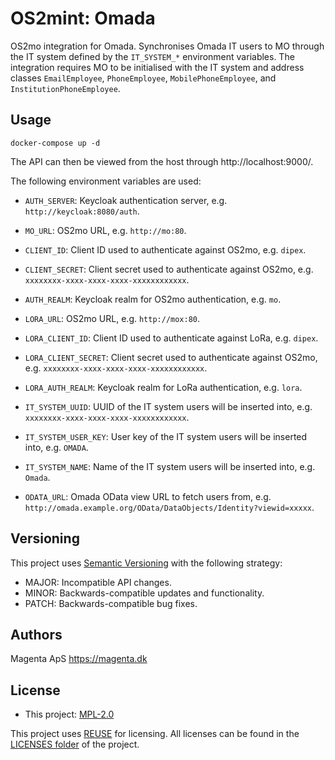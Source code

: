 <!--
SPDX-FileCopyrightText: 2021 Magenta ApS <https://magenta.dk>
SPDX-License-Identifier: MPL-2.0
-->

# OS2mint: Omada
OS2mo integration for Omada. Synchronises Omada IT users to MO through the IT system defined by the `IT_SYSTEM_*`
environment variables. The integration requires MO to be initialised with the IT system and address classes
`EmailEmployee`, `PhoneEmployee`, `MobilePhoneEmployee`, and `InstitutionPhoneEmployee`.


## Usage
```
docker-compose up -d
```
The API can then be viewed from the host through http://localhost:9000/.

The following environment variables are used:
  - `AUTH_SERVER`: Keycloak authentication server, e.g. `http://keycloak:8080/auth`.


  - `MO_URL`: OS2mo URL, e.g. `http://mo:80`.
  - `CLIENT_ID`: Client ID used to authenticate against OS2mo, e.g. `dipex`.
  - `CLIENT_SECRET`: Client secret used to authenticate against OS2mo, e.g. `xxxxxxxx-xxxx-xxxx-xxxx-xxxxxxxxxxxx`.
  - `AUTH_REALM`: Keycloak realm for OS2mo authentication, e.g. `mo`.


  - `LORA_URL`: OS2mo URL, e.g. `http://mox:80`.
  - `LORA_CLIENT_ID`: Client ID used to authenticate against LoRa, e.g. `dipex`.
  - `LORA_CLIENT_SECRET`: Client secret used to authenticate against OS2mo, e.g. `xxxxxxxx-xxxx-xxxx-xxxx-xxxxxxxxxxxx`.
  - `LORA_AUTH_REALM`: Keycloak realm for LoRa authentication, e.g. `lora`.


  - `IT_SYSTEM_UUID`: UUID of the IT system users will be inserted into, e.g. `xxxxxxxx-xxxx-xxxx-xxxx-xxxxxxxxxxxx`.
  - `IT_SYSTEM_USER_KEY`: User key of the IT system users will be inserted into, e.g. `OMADA`.
  - `IT_SYSTEM_NAME`: Name of the IT system users will be inserted into, e.g. `Omada`.


  - `ODATA_URL`: Omada OData view URL to fetch users from, e.g. `http://omada.example.org/OData/DataObjects/Identity?viewid=xxxxx`.


## Versioning
This project uses [Semantic Versioning](https://semver.org/) with the following strategy:
- MAJOR: Incompatible API changes.
- MINOR: Backwards-compatible updates and functionality.
- PATCH: Backwards-compatible bug fixes.


## Authors
Magenta ApS <https://magenta.dk>


## License
- This project: [MPL-2.0](LICENSES/MPL-2.0.txt)

This project uses [REUSE](https://reuse.software) for licensing. All licenses can be found in the [LICENSES folder](LICENSES/) of the project.
